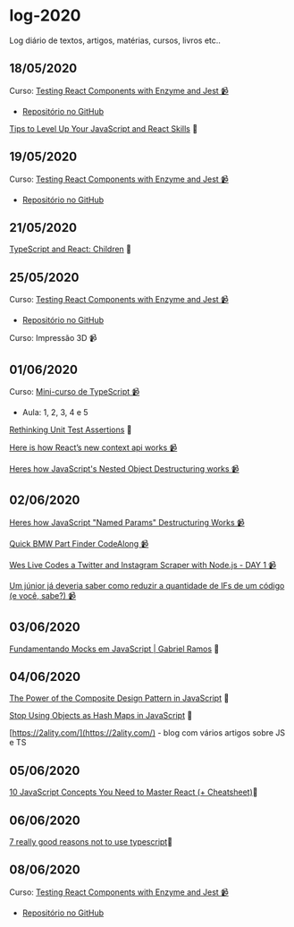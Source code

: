 # log-2020
Log diário de textos, artigos, matérias, cursos, livros etc..

## 18/05/2020
Curso: [Testing React Components with Enzyme and Jest 📹](https://egghead.io/courses/test-react-components-with-enzyme-and-jest)
* [Repositório no GitHub](https://github.com/JulianoPadilha/learning-jest-with-enzyme)

[Tips to Level Up Your JavaScript and React Skills](https://medium.com/better-programming/tips-to-level-up-your-javascript-and-react-skills-62bfbbb9b4d) 📜

## 19/05/2020
Curso: [Testing React Components with Enzyme and Jest 📹](https://egghead.io/courses/test-react-components-with-enzyme-and-jest)
* [Repositório no GitHub](https://github.com/JulianoPadilha/learning-jest-with-enzyme)

## 21/05/2020
[TypeScript and React: Children](https://fettblog.eu/typescript-react/children/) 📜

## 25/05/2020
Curso: [Testing React Components with Enzyme and Jest 📹](https://egghead.io/courses/test-react-components-with-enzyme-and-jest)
* [Repositório no GitHub](https://github.com/JulianoPadilha/learning-jest-with-enzyme)

Curso: Impressão 3D 📹

## 01/06/2020
Curso: [Mini-curso de TypeScript 📹](https://www.youtube.com/watch?v=mRixno_uE2o&list=PLlAbYrWSYTiPanrzauGa7vMuve7_vnXG_)

* Aula: 1, 2, 3, 4 e 5

[Rethinking Unit Test Assertions](https://medium.com/javascript-scene/rethinking-unit-test-assertions-55f59358253f) 📜

[Here is how React’s new context api works 📹](https://youtu.be/XLJN4JfniH4)

[Heres how JavaScript's Nested Object Destructuring works 📹](https://youtu.be/_ApRMRGI-6g)

## 02/06/2020
[Heres how JavaScript "Named Params" Destructuring Works 📹](https://youtu.be/c2PGgkCIjEA)

[Quick BMW Part Finder CodeAlong 📹](https://youtu.be/Vo_8uc1j2Yk)

[Wes Live Codes a Twitter and Instagram Scraper with Node.js - DAY 1 📹](https://youtu.be/rWc0xqroY4U)

[Um júnior já deveria saber como reduzir a quantidade de IFs de um código (e você, sabe?) 📹](https://youtu.be/Lf3ZV0UsnEo)

## 03/06/2020

[Fundamentando Mocks em JavaScript | Gabriel Ramos](https://gabrieluizramos.com.br/fundamentando-mocks-em-javascript) 📜

## 04/06/2020

[The Power of the Composite Design Pattern in JavaScript](https://medium.com/better-programming/the-power-of-the-composite-design-pattern-in-javascript-51eef5eaaa05) 📜

[Stop Using Objects as Hash Maps in JavaScript](https://medium.com/better-programming/stop-using-objects-as-hash-maps-in-javascript-9a272e85f6a8) 📜

[https://2ality.com/](https://2ality.com/) - blog com vários artigos sobre JS e TS

## 05/06/2020

[10 JavaScript Concepts You Need to Master React (+ Cheatsheet)](https://codeartistry.io/10-javascript-concepts-you-need-to-master-react/)📜

## 06/06/2020

[7 really good reasons not to use typescript](https://everyday.codes/javascript/7-really-good-reasons-not-to-use-typescript/)📜

## 08/06/2020
Curso: [Testing React Components with Enzyme and Jest 📹](https://egghead.io/courses/test-react-components-with-enzyme-and-jest)
* [Repositório no GitHub](https://github.com/JulianoPadilha/learning-jest-with-enzyme)
